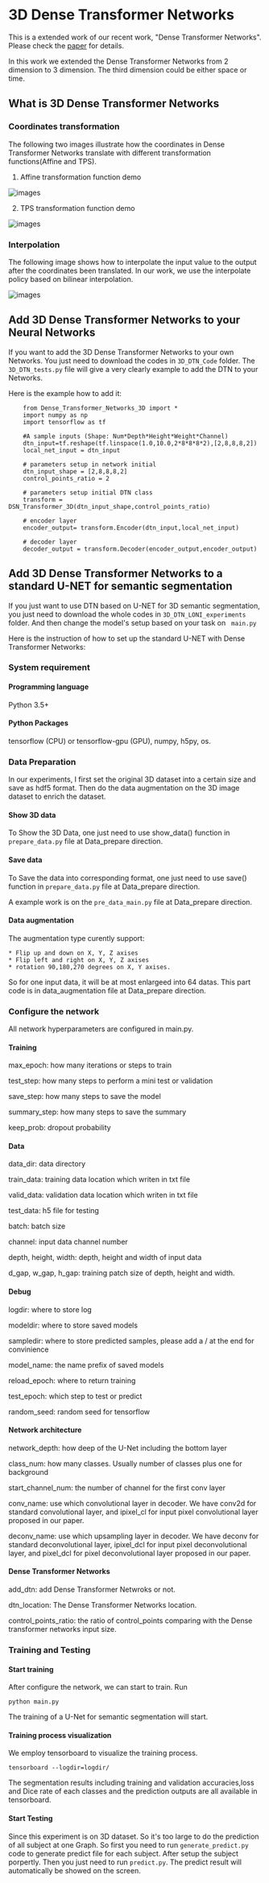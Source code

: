 # 3D Dense Transformer Networks

This is a extended work of our recent work, "Dense Transformer Networks". Please check the [paper](https://arxiv.org/abs/1705.08881) for details.

In this work we extended the Dense Transformer Networks from 2 dimension to 3 dimension. The third dimension could be either space or time.

## What is 3D Dense Transformer Networks

### Coordinates transformation

The following two images illustrate how the coordinates in Dense Transformer Networks translate with different transformation functions(Affine and TPS).

1. Affine transformation function demo

![images](https://github.com/JohnYC1995/3D_Dense_Transformer_Networks/blob/master/images/Affine_demo.png)

2. TPS transformation function demo

![images](https://github.com/JohnYC1995/3D_Dense_Transformer_Networks/blob/master/images/TPS_demo.png)

### Interpolation 

The following image shows how to interpolate the input value to the output after the coordinates been translated. In our work, we use the interpolate policy based on bilinear interpolation.

![images](https://github.com/JohnYC1995/3D_Dense_Transformer_Networks/blob/master/images/3D_DTN_framework.png)

## Add 3D Dense Transformer Networks to your Neural Networks

If you want to add the 3D Dense Transformer Networks to your own Networks. You just need to download the codes in ```3D_DTN_Code``` folder. The ```3D_DTN_tests.py``` file will give a very clearly example to add the DTN to your Networks.

Here is the example how to add it:

```
    from Dense_Transformer_Networks_3D import *
    import numpy as np
    import tensorflow as tf

    #A sample inputs (Shape: Num*Depth*Height*Weight*Channel)
    dtn_input=tf.reshape(tf.linspace(1.0,10.0,2*8*8*8*2),[2,8,8,8,2])
    local_net_input = dtn_input

    # parameters setup in network initial
    dtn_input_shape = [2,8,8,8,2]
    control_points_ratio = 2

    # parameters setup initial DTN class
    transform = DSN_Transformer_3D(dtn_input_shape,control_points_ratio)

    # encoder layer
    encoder_output= transform.Encoder(dtn_input,local_net_input)

    # decoder layer
    decoder_output = transform.Decoder(encoder_output,encoder_output)

```
## Add 3D Dense Transformer Networks to a standard U-NET for semantic segmentation

If you just want to use DTN based on U-NET for 3D semantic segmentation, you just need to download the whole codes in ```3D_DTN_LONI_experiments``` folder. And then change the model's setup based on your task on ``` main.py``` 

Here is the instruction of how to set up the standard U-NET with Dense Transformer Networks:

### System requirement

#### Programming language

Python 3.5+

#### Python Packages

tensorflow (CPU) or tensorflow-gpu (GPU), numpy, h5py, os.

### Data Preparation

In our experiments,  I first set the original 3D dataset into a certain size and save as hdf5 format. Then do the data augmentation on the 3D image dataset to enrich the dataset. 

#### Show 3D data

To Show the 3D Data, one just need to use show_data() function in `prepare_data.py` file at Data_prepare direction.

#### Save data 

To Save the data into corresponding format, one just need to use save() function in `prepare_data.py` file at Data_prepare direction.

A example work is on the `pre_data_main.py` file at Data_prepare direction.

#### Data augmentation

The augmentation type curently support:
```
* Flip up and down on X, Y, Z axises
* Flip left and right on X, Y, Z axises
* rotation 90,180,270 degrees on X, Y axises.
```
So for one input data, it will be at most enlargeed into 64 datas.  This part code is in data_augmentation file at Data_prepare direction.

### Configure the network

All network hyperparameters are configured in main.py.

#### Training

max_epoch: how many iterations or steps to train

test_step: how many steps to perform a mini test or validation

save_step: how many steps to save the model

summary_step: how many steps to save the summary

keep_prob: dropout probability

#### Data

data_dir: data directory

train_data: training data location which writen in txt file

valid_data: validation data location which writen in txt file

test_data: h5 file for testing

batch: batch size

channel: input data channel number

depth, height, width: depth, height and width of input data

d_gap, w_gap, h_gap: training patch size of depth, height and width.

#### Debug

logdir: where to store log

modeldir: where to store saved models

sampledir: where to store predicted samples, please add a / at the end for convinience

model_name: the name prefix of saved models

reload_epoch: where to return training

test_epoch: which step to test or predict

random_seed: random seed for tensorflow

#### Network architecture

network_depth: how deep of the U-Net including the bottom layer

class_num: how many classes. Usually number of classes plus one for background

start_channel_num: the number of channel for the first conv layer


conv_name: use which convolutional layer in decoder. We have conv2d for standard convolutional layer, and ipixel_cl for input pixel convolutional layer proposed in our paper.

deconv_name: use which upsampling layer in decoder. We have deconv for standard deconvolutional layer, ipixel_dcl for input pixel deconvolutional layer, and pixel_dcl for pixel deconvolutional layer proposed in our paper.

#### Dense Transformer Networks

add_dtn: add Dense Transformer Netwroks or not.

dtn_location: The Dense Transformer Networks location.

control_points_ratio: the ratio of control_points comparing with the Dense transformer networks input size.

### Training and Testing

#### Start training

After configure the network, we can start to train. Run
```
python main.py
```
The training of a U-Net for semantic segmentation will start. 
#### Training process visualization

We employ tensorboard to visualize the training process.

```
tensorboard --logdir=logdir/
```

The segmentation results including training and validation accuracies,loss and Dice rate of each classes and the prediction outputs are all available in tensorboard.

#### Start Testing

Since this experiment is on 3D dataset. So it's too large to do the prediction of all subject at one Graph. So first you need to run ``generate_predict.py`` code to generate predict file for each subject. After setup the subject porpertly. Then you just need to run ``predict.py``. The predict result will automatically be showed on the screen.




